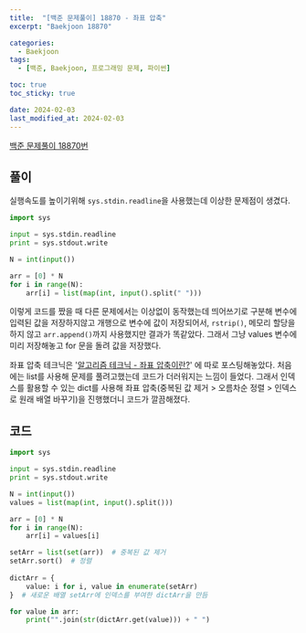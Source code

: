 ```yaml
---
title:  "[백준 문제풀이] 18870 - 좌표 압축"
excerpt: "Baekjoon 18870"

categories:
  - Baekjoon
tags:
  - [백준, Baekjoon, 프로그래밍 문제, 파이썬]

toc: true
toc_sticky: true

date: 2024-02-03
last_modified_at: 2024-02-03
---
```


[백준 문제풀이 18870번](https://www.acmicpc.net/problem/18870)

## 풀이
실행속도를 높이기위해 ``sys.stdin.readline``을 사용했는데 이상한 문제점이 생겼다.

```py
import sys

input = sys.stdin.readline
print = sys.stdout.write

N = int(input())

arr = [0] * N
for i in range(N):
    arr[i] = list(map(int, input().split(" ")))
```
이렇게 코드를 짰을 때 다른 문제에서는 이상없이 동작했는데 띄어쓰기로 구분해 변수에 입력된 값을 저장하지않고 개행으로 변수에 값이 저장되어서, ``rstrip()``, 메모리 할당을 하지 않고 ``arr.append()``까지 사용했지만 결과가 똑같았다. 그래서 그냥 values 변수에 미리 저장해놓고 for 문을 돌려 값을 저장했다.

좌표 압축 테크닉은 '[알고리즘 테크닉 - 좌표 압축이란?](https://98tech-savvy.github.io/algorithm/Alg-Coordinate-compression/)' 에 따로 포스팅해놓았다.
 처음에는 list를 사용해 문제를 풀려고했는데  코드가 더러워지는 느낌이 들었다. 그래서 인덱스를 활용할 수 있는 dict를 사용해 좌표 압축(중복된 값 제거 > 오름차순 정렬 > 인덱스로 원래 배열 바꾸기)을 진행했더니 코드가 깔끔해졌다.

## 코드

```py
import sys

input = sys.stdin.readline
print = sys.stdout.write

N = int(input())
values = list(map(int, input().split()))

arr = [0] * N
for i in range(N):
    arr[i] = values[i]

setArr = list(set(arr))  # 중복된 값 제거
setArr.sort()  # 정렬
 
dictArr = {
    value: i for i, value in enumerate(setArr)
}  # 새로운 배열 setArr에 인덱스를 부여한 dictArr을 만듬

for value in arr:
    print("".join(str(dictArr.get(value))) + " ")
```
